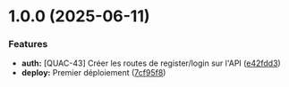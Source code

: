 # 1.0.0 (2025-06-11)


### Features

* **auth:** [QUAC-43] Créer les routes de register/login sur l'API ([e42fdd3](https://github.com/Quackoloc/api/commit/e42fdd3ca4c99eb1b51be082325ceb28e7b300c4))
* **deploy:** Premier déploiement ([7cf95f8](https://github.com/Quackoloc/api/commit/7cf95f8431dab91421a90fdd3de9cec7a714d19c))
